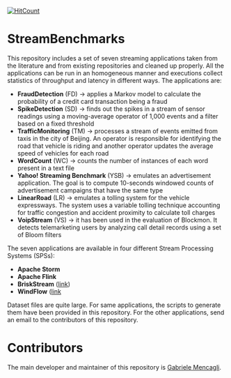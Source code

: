 [![HitCount](http://hits.dwyl.io/paragroup/streambenchmarks.svg)](https://github.com/ParaGroup/StreamBenchmarks)

# StreamBenchmarks

This repository includes a set of seven streaming applications taken from the literature and from existing repositories and cleaned up properly. All the applications can be run in an homogeneous manner and executions collect statistics of throughput and latency in different ways. The applications are:
* <strong>FraudDetection</strong> (FD) -> applies a Markov model to calculate the probability of a credit card transaction being a fraud
* <strong>SpikeDetection</strong> (SD) -> finds out the spikes in a stream of sensor readings using a moving-average operator of 1,000 events and a filter based on a fixed threshold
* <strong>TrafficMonitoring</strong> (TM) -> processes a stream of events emitted from taxis in the city of Beijing. An operator is responsible for identifying the road that vehicle is riding and another operator updates the average speed of vehicles for each road
* <strong>WordCount</strong> (WC) -> counts the number of instances of each word present in a text file
* <strong>Yahoo! Streaming Benchmark</strong> (YSB) -> emulates an advertisement application. The goal is to compute 10-seconds windowed counts of advertisement campaigns that have the same type
* <strong>LinearRoad</strong> (LR) -> emulates a tolling system for the vehicle expressways. The system uses a variable tolling technique accounting for traffic congestion and accident proximity to calculate toll charges
* <strong>VoipStream</strong> (VS) -> it has been used in the evaluation of Blockmon. It detects telemarketing users by analyzing call detail records using a set of Bloom filters

The seven applications are available in four different Stream Processing Systems (SPSs):
* <strong>Apache Storm</strong>
* <strong>Apache Flink</strong>
* <strong>BriskStream</strong> ([link](https://github.com/Xtra-Computing/briskstream))
* <strong>WindFlow</strong> ([link](https://github.com/ParaGroup/WindFlow)

Dataset files are quite large. For same applications, the scripts to generate them have been provided in this repository. For the other applications, send an email to the contributors of this repository.

# Contributors
The main developer and maintainer of this repository is [Gabriele Mencagli](mailto:mencagli@di.unipi.it).
